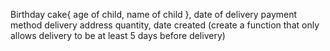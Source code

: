 Birthday cake{
    age of child,
    name of child
},
date of delivery
payment method
delivery address
quantity,
date created (create a function that only allows delivery to be at least 5 days before delivery)